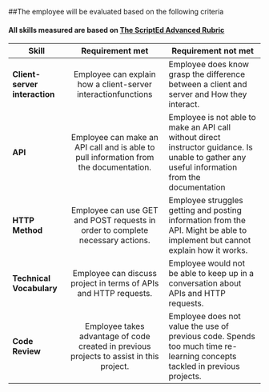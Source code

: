 ##The employee will be evaluated based on the following criteria
#### All skills measured are based on [The ScriptEd Advanced Rubric]()

| Skill | Requirement met | Requirement not met | 
|-------|:-------:|------ |
| **Client-server interaction** | Employee can explain how a client-server interactionfunctions | Employee does know grasp the difference between a client and server and How they interact. |
| **API** | Employee can make an API call and is able to pull information from the documentation. | Employee is not able to make an API call without direct instructor guidance. Is unable to gather any useful information from the documentation|
| **HTTP Method** | Employee can use GET and POST requests in order to complete necessary actions. | Employee struggles getting and posting information from the API. Might be able to implement but cannot explain how it works.|
| **Technical Vocabulary** | Employee can discuss project in terms of APIs and HTTP requests. | Employee would not be able to keep up in a conversation about APIs and HTTP requests. | 
| **Code Review** | Employee takes advantage of code created in previous projects to assist in this project. | Employee does not value the use of previous code. Spends too much time re-learning concepts tackled in previous projects. | 

